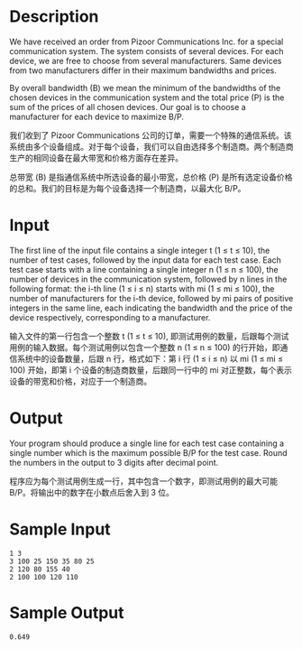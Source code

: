 # Description

We have received an order from Pizoor Communications Inc. for a special communication system. The system consists of several devices. For each device, we are free to choose from several manufacturers. Same devices from two manufacturers differ in their maximum bandwidths and prices.

By overall bandwidth (B) we mean the minimum of the bandwidths of the chosen devices in the communication system and the total price (P) is the sum of the prices of all chosen devices. Our goal is to choose a manufacturer for each device to maximize B/P.

我们收到了 Pizoor Communications 公司的订单，需要一个特殊的通信系统。该系统由多个设备组成。对于每个设备，我们可以自由选择多个制造商。两个制造商生产的相同设备在最大带宽和价格方面存在差异。

总带宽 (B) 是指通信系统中所选设备的最小带宽，总价格 (P) 是所有选定设备价格的总和。我们的目标是为每个设备选择一个制造商，以最大化 B/P。
# Input

The first line of the input file contains a single integer t (1 ≤ t ≤ 10), the number of test cases, followed by the input data for each test case. Each test case starts with a line containing a single integer n (1 ≤ n ≤ 100), the number of devices in the communication system, followed by n lines in the following format: the i-th line (1 ≤ i ≤ n) starts with mi (1 ≤ mi ≤ 100), the number of manufacturers for the i-th device, followed by mi pairs of positive integers in the same line, each indicating the bandwidth and the price of the device respectively, corresponding to a manufacturer.

输入文件的第一行包含一个整数 t (1 ≤ t ≤ 10), 即测试用例的数量，后跟每个测试用例的输入数据。每个测试用例以包含一个整数 n (1 ≤ n ≤ 100) 的行开始，即通信系统中的设备数量，后跟 n 行，格式如下：第 i 行 (1 ≤ i ≤ n) 以 mi (1 ≤ mi ≤ 100) 开始，即第 i 个设备的制造商数量，后跟同一行中的 mi 对正整数，每个表示设备的带宽和价格，对应于一个制造商。

# Output

Your program should produce a single line for each test case containing a single number which is the maximum possible B/P for the test case. Round the numbers in the output to 3 digits after decimal point.

程序应为每个测试用例生成一行，其中包含一个数字，即测试用例的最大可能 B/P。将输出中的数字在小数点后舍入到 3 位。
# Sample Input
```
1 3
3 100 25 150 35 80 25
2 120 80 155 40
2 100 100 120 110
```
# Sample Output
```
0.649
```